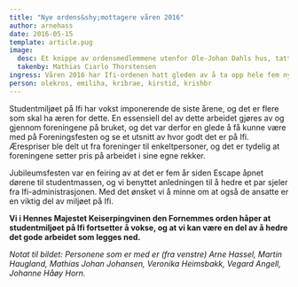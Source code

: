 ```yaml
---
title: "Nye ordens&shy;mottagere våren 2016"
author: arnehass
date: 2016-05-15
template: article.pug
image:
  desc: Et knippe av ordensmedlemmene utenfor Ole-Johan Dahls hus, tatt ifm Foreningsfesten.
  takenby: Mathias Ciarlo Thorstensen
ingress: Våren 2016 har Ifi-ordenen hatt gleden av å ta opp hele fem nye mottagere; Ole Kristian Rosvold, Emilie Hallgren, Kristin Brænden, Kirsti Dalseth, og Kristin Broch Eliassen. Opptagelsen ble fordelt på to seremonier, en på Foreningsfesten 29. juni og en på Jubileumsfesten 13. mai.
person: olekros, emiliha, kribrae, kirstid, krishbr
---
```


Studentmiljøet på Ifi har vokst imponerende de siste årene, og det er flere som skal ha æren for dette. En essensiell del av dette arbeidet gjøres av og gjennom foreningene på bruket, og det var derfor en glede å få kunne være med på Foreningsfesten og se et utsnitt av hvor godt det er på Ifi. Ærespriser ble delt ut fra foreninger til enkeltpersoner, og det er tydelig at foreningene setter pris på arbeidet i sine egne rekker.

Jubileumsfesten var en feiring av at det er fem år siden Escape åpnet dørene til studentmassen, og vi benyttet anledningen til å hedre et par sjeler fra Ifi-administrasjonen. Med det ønsket vi å minne om at også de ansatte er en viktig del av miljøet på Ifi.

**Vi i Hennes Majestet Keiserpingvinen den Fornemmes orden håper at studentmiljøet på Ifi fortsetter å vokse, og at vi kan være en del av å hedre det gode arbeidet som legges ned.**

*Notat til bildet: Personene som er med er (fra venstre) Arne Hassel, Martin Haugland, Mathias Johan Johansen, Veronika Heimsbakk, Vegard Angell, Johanne Håøy Horn.*